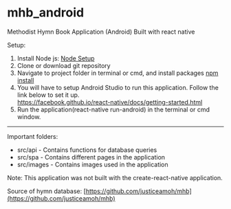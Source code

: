 # mhb_android
Methodist Hymn Book Application (Android)
Built with react native

Setup:
1. Install Node js: [Node Setup](https://nodejs.org/en/download)
2. Clone or download git repository
3. Navigate to project folder in terminal or cmd, and install packages [npm install](https://docs.npmjs.com/cli/install)
4. You will have to setup Android Studio to run this application. Follow the link below to set it up.   
 https://facebook.github.io/react-native/docs/getting-started.html
5. Run the application(react-native run-android) in the terminal or cmd window.
---
Important folders:
* src/api - Contains functions for database queries
* src/spa - Contains different pages in the application
* src/images - Contains images used in the application

Note: This application was not built with the create-react-native application.

Source of hymn database: [https://github.com/justiceamoh/mhb](https://github.com/justiceamoh/mhb)


